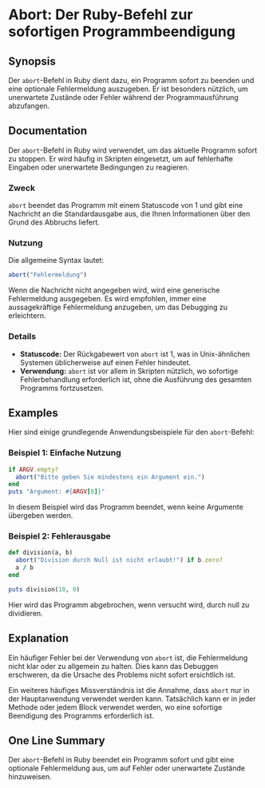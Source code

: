 <!--
Meta Description: # Abort: Der Ruby-Befehl zur sofortigen Programmbeendigung ## Synopsis Der `abort`-Befehl in Ruby dient dazu, ein Programm sofort zu beenden und eine ...
Meta Keywords: abort, ist, der, wird, die
-->

# Abort: Der Ruby-Befehl zur sofortigen Programmbeendigung

## Synopsis
Der `abort`-Befehl in Ruby dient dazu, ein Programm sofort zu beenden und eine optionale Fehlermeldung auszugeben. Er ist besonders nützlich, um unerwartete Zustände oder Fehler während der Programmausführung abzufangen.

## Documentation
Der `abort`-Befehl in Ruby wird verwendet, um das aktuelle Programm sofort zu stoppen. Er wird häufig in Skripten eingesetzt, um auf fehlerhafte Eingaben oder unerwartete Bedingungen zu reagieren. 

### Zweck
`abort` beendet das Programm mit einem Statuscode von 1 und gibt eine Nachricht an die Standardausgabe aus, die Ihnen Informationen über den Grund des Abbruchs liefert.

### Nutzung
Die allgemeine Syntax lautet:

```ruby
abort("Fehlermeldung")
```

Wenn die Nachricht nicht angegeben wird, wird eine generische Fehlermeldung ausgegeben. Es wird empfohlen, immer eine aussagekräftige Fehlermeldung anzugeben, um das Debugging zu erleichtern.

### Details
- **Statuscode:** Der Rückgabewert von `abort` ist 1, was in Unix-ähnlichen Systemen üblicherweise auf einen Fehler hindeutet.
- **Verwendung:** `abort` ist vor allem in Skripten nützlich, wo sofortige Fehlerbehandlung erforderlich ist, ohne die Ausführung des gesamten Programms fortzusetzen.

## Examples
Hier sind einige grundlegende Anwendungsbeispiele für den `abort`-Befehl:

### Beispiel 1: Einfache Nutzung
```ruby
if ARGV.empty?
  abort("Bitte geben Sie mindestens ein Argument ein.")
end
puts "Argument: #{ARGV[0]}"
```
In diesem Beispiel wird das Programm beendet, wenn keine Argumente übergeben werden.

### Beispiel 2: Fehlerausgabe
```ruby
def division(a, b)
  abort("Division durch Null ist nicht erlaubt!") if b.zero?
  a / b
end

puts division(10, 0)
```
Hier wird das Programm abgebrochen, wenn versucht wird, durch null zu dividieren.

## Explanation
Ein häufiger Fehler bei der Verwendung von `abort` ist, die Fehlermeldung nicht klar oder zu allgemein zu halten. Dies kann das Debuggen erschweren, da die Ursache des Problems nicht sofort ersichtlich ist. 

Ein weiteres häufiges Missverständnis ist die Annahme, dass `abort` nur in der Hauptanwendung verwendet werden kann. Tatsächlich kann er in jeder Methode oder jedem Block verwendet werden, wo eine sofortige Beendigung des Programms erforderlich ist.

## One Line Summary
Der `abort`-Befehl in Ruby beendet ein Programm sofort und gibt eine optionale Fehlermeldung aus, um auf Fehler oder unerwartete Zustände hinzuweisen.